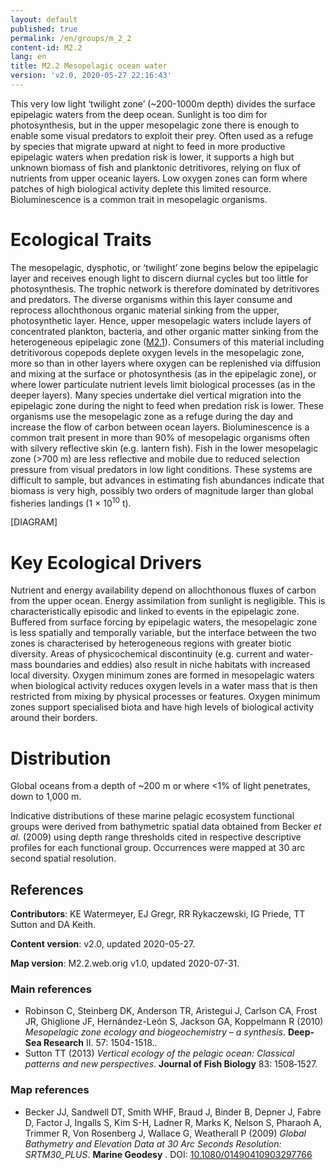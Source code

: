 ```yaml
---
layout: default
published: true
permalink: /en/groups/m_2_2
content-id: M2.2
lang: en
title: M2.2 Mesopelagic ocean water
version: 'v2.0, 2020-05-27 22:16:43'
---
```


This very low light ‘twilight zone’ (~200-1000m depth) divides the surface epipelagic waters from the deep ocean. Sunlight is too dim for photosynthesis, but in the upper mesopelagic zone there is enough to enable some visual predators to exploit their prey. Often used as a refuge by species that migrate upward at night to feed in more productive epipelagic waters when predation risk is lower, it supports a high but unknown biomass of fish and planktonic detritivores, relying on flux of nutrients from upper oceanic layers. Low oxygen zones can form where patches of high biological activity deplete this limited resource. Bioluminescence is a common trait in mesopelagic organisms.

# Ecological Traits
 
The mesopelagic, dysphotic, or ‘twilight’ zone begins below the epipelagic layer and receives enough light to discern diurnal cycles but too little for photosynthesis. The trophic network is therefore dominated by detritivores and predators. The diverse organisms within this layer consume and reprocess allochthonous organic material sinking from the upper, photosynthetic layer. Hence, upper mesopelagic waters include layers of concentrated plankton, bacteria, and other organic matter sinking from the heterogeneous epipelagic zone ([M2.1](/explore/groups/M2.1)). Consumers of this material including detritivorous copepods deplete oxygen levels in the mesopelagic zone, more so than in other layers where oxygen can be replenished via diffusion and mixing at the surface or photosynthesis (as in the epipelagic zone), or where lower particulate nutrient levels limit biological processes (as in the deeper layers). Many species undertake diel vertical migration into the epipelagic zone during the night to feed when predation risk is lower. These organisms use the mesopelagic zone as a refuge during the day and increase the flow of carbon between ocean layers. Bioluminescence is a common trait present in more than 90% of mesopelagic organisms often with silvery reflective skin (e.g. lantern fish). Fish in the lower mesopelagic zone (>700 m) are less reflective and mobile due to reduced selection pressure from visual predators in low light conditions. These systems are difficult to sample, but advances in estimating fish abundances indicate that biomass is very high, possibly two orders of magnitude larger than global fisheries landings (1 × 10<sup>10</sup> t).

[DIAGRAM]

# Key Ecological Drivers
 
Nutrient and energy availability depend on allochthonous fluxes of carbon from the upper ocean. Energy assimilation from sunlight is negligible. This is characteristically episodic and linked to events in the epipelagic zone. Buffered from surface forcing by epipelagic waters, the mesopelagic zone is less spatially and temporally variable, but the interface between the two zones is characterised by heterogeneous regions with greater biotic diversity. Areas of physicochemical discontinuity (e.g. current and water-mass boundaries and eddies) also result in niche habitats with increased local diversity. Oxygen minimum zones are formed in mesopelagic waters when biological activity reduces oxygen levels in a water mass that is then restricted from mixing by physical processes or features. Oxygen minimum zones support specialised biota and have high levels of biological activity around their borders.
 
# Distribution
 
Global oceans from a depth of ~200 m or where <1% of light penetrates, down to 1,000 m.

Indicative distributions of these marine pelagic ecosystem functional groups were derived from bathymetric spatial data obtained from Becker _et al._ (2009) using depth range thresholds cited in respective descriptive profiles for each functional group. Occurrences were mapped at 30 arc second spatial resolution.

## References

**Contributors**: KE Watermeyer, EJ Gregr, RR Rykaczewski, IG Priede, TT Sutton and DA Keith.

**Content version**: v2.0, updated 2020-05-27.

**Map version**: M2.2.web.orig v1.0, updated 2020-07-31.

### Main references
* Robinson C, Steinberg DK, Anderson TR, Aristegui J, Carlson CA, Frost JR, Ghiglione JF, Hernández-León S, Jackson GA, Koppelmann R  (2010) *Mesopelagic zone ecology and biogeochemistry – a synthesis*. **Deep-Sea Research** II. 57: 1504-1518..
* Sutton TT  (2013) *Vertical ecology of the pelagic ocean: Classical patterns and new perspectives*. **Journal of Fish Biology** 83: 1508‐1527.

### Map references
* Becker JJ, Sandwell DT, Smith WHF, Braud J, Binder B, Depner J, Fabre D, Factor J, Ingalls S, Kim S-H, Ladner R, Marks K, Nelson S, Pharaoh A, Trimmer R, Von Rosenberg J, Wallace G, Weatherall P  (2009) *Global Bathymetry and Elevation Data at 30 Arc Seconds Resolution: SRTM30_PLUS*. **Marine Geodesy** . DOI: [10.1080/01490410903297766](http://doi.org/10.1080/01490410903297766)
